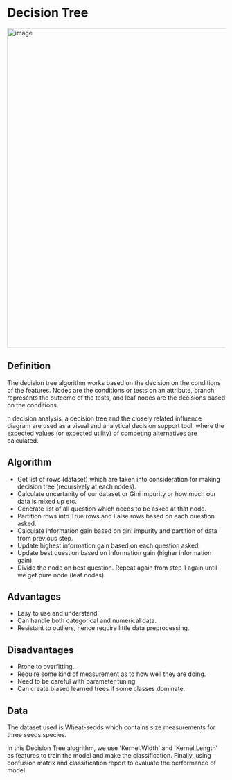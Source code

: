 # Decision Tree
<img width="737" alt="image" src="https://user-images.githubusercontent.com/119746917/205470238-352f2832-c4c4-4cac-ba33-239f0485af47.png">

## Definition
The decision tree algorithm works based on the decision on the conditions of the features. 
Nodes are the conditions or tests on an attribute, branch represents the outcome of the tests, 
and leaf nodes are the decisions based on the conditions.


n decision analysis, a decision tree and the closely related influence diagram are used as a visual and 
analytical decision support tool, where the expected values (or expected utility) of competing alternatives are calculated.

## Algorithm 

* Get list of rows (dataset) which are taken into consideration for making decision tree (recursively at each nodes).
* Calculate uncertanity of our dataset or Gini impurity or how much our data is mixed up etc.
* Generate list of all question which needs to be asked at that node.
* Partition rows into True rows and False rows based on each question asked.
* Calculate information gain based on gini impurity and partition of data from previous step.
* Update highest information gain based on each question asked.
* Update best question based on information gain (higher information gain).
* Divide the node on best question. Repeat again from step 1 again until we get pure node (leaf nodes).

## Advantages
* Easy to use and understand.
* Can handle both categorical and numerical data.
* Resistant to outliers, hence require little data preprocessing.

## Disadvantages
* Prone to overfitting.
* Require some kind of measurement as to how well they are doing.
* Need to be careful with parameter tuning.
* Can create biased learned trees if some classes dominate.

## Data
The dataset used is Wheat-sedds which contains size measurements for three seeds species.

In this Decision Tree alogrithm, we use 'Kernel.Width' and 'Kernel.Length' as features to train the model and make the classification. 
Finally, using confusion matrix and classification report to evaluate the performance of model.
